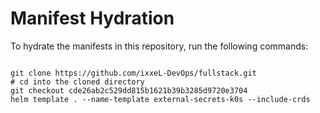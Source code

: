 
# Manifest Hydration

To hydrate the manifests in this repository, run the following commands:

```shell

git clone https://github.com/ixxeL-DevOps/fullstack.git
# cd into the cloned directory
git checkout cde26ab2c529dd815b1621b39b3285d9720e3704
helm template . --name-template external-secrets-k0s --include-crds
```